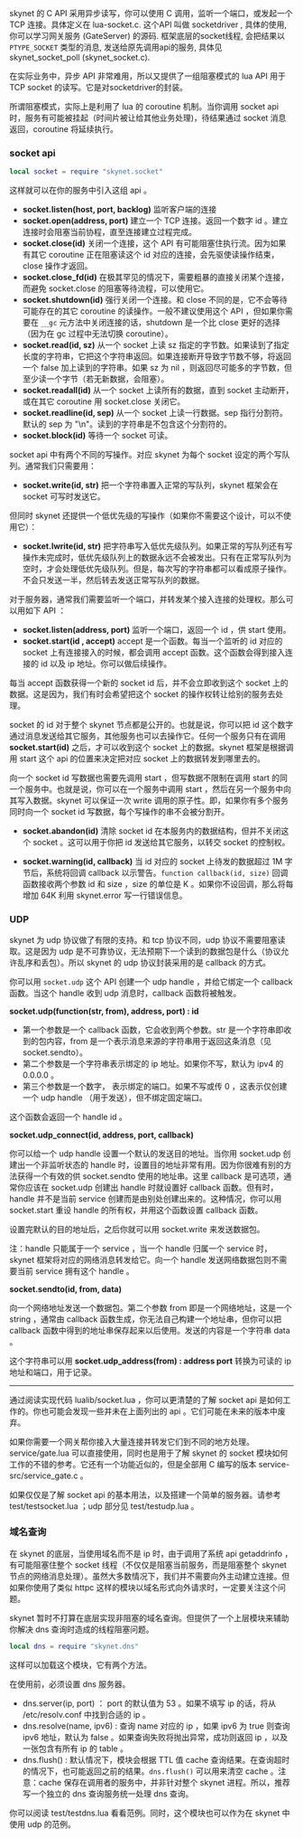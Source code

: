 skynet 的 C API 采用异步读写，你可以使用 C 调用，监听一个端口，或发起一个 TCP 连接。具体定义在 lua-socket.c.
这个API 叫做 socketdriver , 具体的使用, 你可以学习网关服务 (GateServer) 的源码.
框架底层的socket线程, 会把结果以 `PTYPE_SOCKET` 类型的消息, 发送给原先调用api的服务, 具体见 skynet_socket_poll (skynet_socket.c).

在实际业务中，异步 API 非常难用，所以又提供了一组阻塞模式的 lua API 用于 TCP socket 的读写。它是对socketdriver的封装。

所谓阻塞模式，实际上是利用了 lua 的 coroutine 机制。当你调用 socket api 时，服务有可能被挂起（时间片被让给其他业务处理)，待结果通过 socket 消息返回，coroutine 将延续执行。

### socket api

```lua
local socket = require "skynet.socket"
```

这样就可以在你的服务中引入这组 api 。

* **socket.listen(host, port, backlog)** 监听客户端的连接
* **socket.open(address, port)** 建立一个 TCP 连接。返回一个数字 id 。建立连接时会阻塞当前协程，直至连接建立过程完成。
* **socket.close(id)** 关闭一个连接，这个 API 有可能阻塞住执行流。因为如果有其它 coroutine 正在阻塞读这个 id 对应的连接，会先驱使读操作结束，close 操作才返回。
* **socket.close_fd(id)** 在极其罕见的情况下，需要粗暴的直接关闭某个连接，而避免 socket.close 的阻塞等待流程，可以使用它。
* **socket.shutdown(id)** 强行关闭一个连接。和 close 不同的是，它不会等待可能存在的其它 coroutine 的读操作。一般不建议使用这个 API ，但如果你需要在 `__gc` 元方法中关闭连接的话，shutdown 是一个比 close 更好的选择（因为在 gc 过程中无法切换 coroutine）。
* **socket.read(id, sz)** 从一个 socket 上读 sz 指定的字节数。如果读到了指定长度的字符串，它把这个字符串返回。如果连接断开导致字节数不够，将返回一个 false 加上读到的字符串。如果 sz 为 nil ，则返回尽可能多的字节数，但至少读一个字节（若无新数据，会阻塞）。
* **socket.readall(id)** 从一个 socket 上读所有的数据，直到 socket 主动断开，或在其它 coroutine 用 socket.close 关闭它。
* **socket.readline(id, sep)** 从一个 socket 上读一行数据。sep 指行分割符。默认的 sep 为 "\n"。读到的字符串是不包含这个分割符的。
* **socket.block(id)** 等待一个 socket 可读。

socket api 中有两个不同的写操作。对应 skynet 为每个 socket 设定的两个写队列。通常我们只需要用：

* **socket.write(id, str)** 把一个字符串置入正常的写队列，skynet 框架会在 socket 可写时发送它。

但同时 skynet 还提供一个低优先级的写操作（如果你不需要这个设计，可以不使用它）：

* **socket.lwrite(id, str)** 把字符串写入低优先级队列。如果正常的写队列还有写操作未完成时，低优先级队列上的数据永远不会被发出。只有在正常写队列为空时，才会处理低优先级队列。但是，每次写的字符串都可以看成原子操作。不会只发送一半，然后转去发送正常写队列的数据。

对于服务器，通常我们需要监听一个端口，并转发某个接入连接的处理权。那么可以用如下 API ：

* **socket.listen(address, port)** 监听一个端口，返回一个 id ，供 start 使用。
* **socket.start(id , accept)** accept 是一个函数。每当一个监听的 id 对应的 socket 上有连接接入的时候，都会调用 accept 函数。这个函数会得到接入连接的 id 以及 ip 地址。你可以做后续操作。

每当 accept 函数获得一个新的 socket id 后，并不会立即收到这个 socket 上的数据。这是因为，我们有时会希望把这个 socket 的操作权转让给别的服务去处理。

socket 的 id 对于整个 skynet 节点都是公开的。也就是说，你可以把 id 这个数字通过消息发送给其它服务，其他服务也可以去操作它。任何一个服务只有在调用 **socket.start(id)** 之后，才可以收到这个 socket 上的数据。skynet 框架是根据调用 start 这个 api 的位置来决定把对应 socket 上的数据转发到哪里去的。

向一个 socket id 写数据也需要先调用 start ，但写数据不限制在调用 start 的同一个服务中。也就是说，你可以在一个服务中调用 start ，然后在另一个服务中向其写入数据。skynet 可以保证一次 write 调用的原子性。即，如果你有多个服务同时向一个 socket id 写数据，每个写操作的串不会被分割开。

* **socket.abandon(id)** 清除 socket id 在本服务内的数据结构，但并不关闭这个 socket 。这可以用于你把 id 发送给其它服务，以转交 socket 的控制权。

* **socket.warning(id, callback)** 当 id 对应的 socket 上待发的数据超过 1M 字节后，系统将回调 callback 以示警告。`function callback(id, size)` 回调函数接收两个参数 id 和 size ，size 的单位是 K 。如果你不设回调，那么将每增加 64K 利用 skynet.error 写一行错误信息。

### UDP

skynet 为 udp 协议做了有限的支持。和 tcp 协议不同，udp 协议不需要阻塞读取。这是因为 udp 是不可靠协议，无法预期下一个读到的数据包是什么（协议允许乱序和丢包）。所以 skynet 的 udp 协议封装采用的是 callback 的方式。

你可以用 `socket.udp` 这个 API 创建一个 udp handle ，并给它绑定一个 callback 函数。当这个 handle 收到 udp 消息时，callback 函数将被触发。

**socket.udp(function(str, from), address, port) : id**

* 第一个参数是一个 callback 函数，它会收到两个参数。str 是一个字符串即收到的包内容，from 是一个表示消息来源的字符串用于返回这条消息（见 socket.sendto）。
* 第二个参数是一个字符串表示绑定的 ip 地址。如果你不写，默认为 ipv4 的 0.0.0.0 。
* 第三个参数是一个数字， 表示绑定的端口。如果不写或传 0 ，这表示仅创建一个 udp handle （用于发送），但不绑定固定端口。

这个函数会返回一个 handle id 。

**socket.udp_connect(id, address, port, callback)**

你可以给一个 udp handle 设置一个默认的发送目的地址。当你用 socket.udp 创建出一个非监听状态的 handle 时，设置目的地址非常有用。因为你很难有别的方法获得一个有效的供 socket.sendto 使用的地址串。这里 callback 是可选项，通常你应该在 socket.udp 创建出 handle 时就设置好  callback 函数。但有时，handle 并不是当前 service 创建而是由别处创建出来的。这种情况，你可以用 socket.start 重设 handle 的所有权，并用这个函数设置 callback 函数。

设置完默认的目的地址后，之后你就可以用 socket.write 来发送数据包。

注：handle 只能属于一个 service ，当一个 handle 归属一个 service 时，skynet 框架将对应的网络消息转发给它。向一个 handle  发送网络数据包则不需要当前 service 拥有这个 handle 。

**socket.sendto(id, from, data)**

向一个网络地址发送一个数据包。第二个参数 from 即是一个网络地址，这是一个 string ，通常由 callback 函数生成，你无法自己构建一个地址串，但你可以把 callback 函数中得到的地址串保存起来以后使用。发送的内容是一个字符串 data 。

这个字符串可以用 **socket.udp_address(from) : address port** 转换为可读的 ip 地址和端口，用于记录。

----

通过阅读实现代码 lualib/socket.lua ，你可以更清楚的了解 socket api 是如何工作的。你也可能会发现一些并未在上面列出的 api 。它们可能在未来的版本中废弃。

如果你需要一个网关帮你接入大量连接并转发它们到不同的地方处理。service/gate.lua 可以直接使用，同时也是用于了解 skynet 的 socket 模块如何工作的不错的参考。它还有一个功能近似的，但是全部用 C 编写的版本 service-src/service_gate.c 。

如果仅仅是了解 socket api 的基本用法，以及搭建一个简单的服务器。请参考 test/testsocket.lua ；udp 部分见 test/testudp.lua 。

### 域名查询

在 skynet 的底层，当使用域名而不是 ip 时，由于调用了系统 api getaddrinfo ，有可能阻塞住整个 socket 线程（不仅仅是阻塞当前服务，而是阻塞整个 skynet 节点的网络消息处理）。虽然大多数情况下，我们并不需要向外主动建立连接。但如果你使用了类似 httpc 这样的模块以域名形式向外请求时，一定要关注这个问题。

skynet 暂时不打算在底层实现非阻塞的域名查询。但提供了一个上层模块来辅助你解决 dns 查询时造成的线程阻塞问题。

```lua
local dns = require "skynet.dns"
```

这样可以加载这个模块，它有两个方法。

在使用前，必须设置 dns 服务器。

* dns.server(ip, port) ： port 的默认值为 53 。如果不填写 ip 的话，将从 /etc/resolv.conf 中找到合适的 ip 。
* dns.resolve(name, ipv6) : 查询 name 对应的 ip ，如果 ipv6 为 true 则查询 ipv6 地址，默认为 false 。如果查询失败将抛出异常，成功则返回 ip ，以及一张包含有所有 ip 的 table 。
* dns.flush() : 默认情况下，模块会根据 TTL 值 cache 查询结果。在查询超时的情况下，也可能返回之前的结果。`dns.flush()` 可以用来清空 cache 。注意：cache 保存在调用者的服务中，并非针对整个 skynet 进程。所以，推荐写一个独立的 dns 查询服务统一处理 dns 查询。

你可以阅读 test/testdns.lua 看看范例。同时，这个模块也可以作为在 skynet 中使用 udp 的范例。
